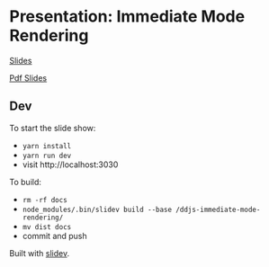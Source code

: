 # Presentation: Immediate Mode Rendering

[Slides](https://hoeck.github.io/ddjs-immediate-mode-rendering)

[Pdf Slides](slides-export.pdf)

## Dev

To start the slide show:

- `yarn install`
- `yarn run dev`
- visit http://localhost:3030

To build:

- `rm -rf docs`
- `node_modules/.bin/slidev build --base /ddjs-immediate-mode-rendering/`
- `mv dist docs`
- commit and push

Built with [slidev](https://sli.dev/).
